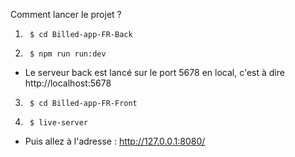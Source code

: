 Comment lancer le projet ?

1)      $ cd Billed-app-FR-Back

2)      $ npm run run:dev

- Le serveur back est lancé sur le port 5678 en local, c'est à dire http://localhost:5678

3)      $ cd Billed-app-FR-Front

4)      $ live-server


- Puis allez à l'adresse : http://127.0.0.1:8080/